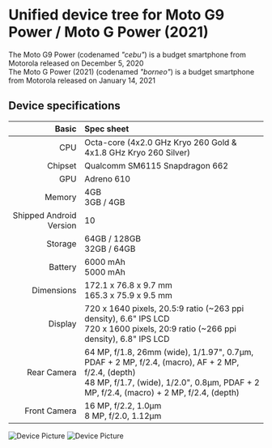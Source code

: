 <!--- Copyright (C) 2023 The LineageOS Project --->
Unified device tree for Moto G9 Power / Moto G Power (2021)
===========================================

The Moto G9 Power (codenamed _"cebu"_) is a budget smartphone from Motorola released on December 5, 2020 <br>
The Moto G Power (2021) (codenamed _"borneo"_) is a budget smartphone from Motorola released on January 14, 2021

## Device specifications
Basic   | Spec sheet                                                          
-------:|:---------------------------------------------------------------
CPU     | Octa-core (4x2.0 GHz Kryo 260 Gold & 4x1.8 GHz Kryo 260 Silver)
Chipset | Qualcomm SM6115 Snapdragon 662
GPU     | Adreno 610
Memory  | 4GB <br> 3GB / 4GB 
Shipped Android Version | 10
Storage | 64GB / 128GB <br> 32GB / 64GB
Battery | 6000 mAh <br> 5000 mAh
Dimensions | 172.1 x 76.8 x 9.7 mm <br> 165.3 x 75.9 x 9.5  mm
Display | 720 x 1640 pixels, 20.5:9 ratio (~263 ppi density), 6.6" IPS LCD <br> 720 x 1600 pixels, 20:9 ratio (~266 ppi density), 6.8" IPS LCD
Rear Camera  | 64 MP, f/1.8, 26mm (wide), 1/1.97", 0.7µm, PDAF + 2 MP, f/2.4, (macro), AF + 2 MP, f/2.4, (depth) <br> 48 MP, f/1.7, (wide), 1/2.0", 0.8µm, PDAF + 2 MP, f/2.4, (macro) + 2 MP, f/2.4, (depth)
Front Camera | 16 MP, f/2.2, 1.0µm <br> 8 MP, f/2.0, 1.12µm

![Device Picture](https://m.media-amazon.com/images/I/81Oodywy70L.jpg)
![Device Picture](https://m.media-amazon.com/images/I/71FSzZAkyjL.jpg)
